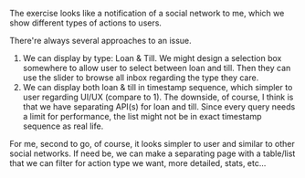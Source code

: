 The exercise looks like a notification of a social network to me, which we show different types of actions to users.

There're always several approaches to an issue.

1. We can display by type: Loan & Till. We might design a selection box somewhere to allow user to select between loan and till. Then they can use the slider to browse all inbox regarding the type they care. 
2. We can display both loan & till in timestamp sequence, which simpler to user regarding UI/UX (compare to 1). The downside, of course, I think is that we have separating API(s) for loan and till. Since every query needs a limit for performance, the list might not be in exact timestamp sequence as real life. 

For me, second to go, of course, it looks simpler to user and similar to other social networks. If need be, we can make a separating page with a table/list that we can filter for action type we want, more detailed, stats, etc...
